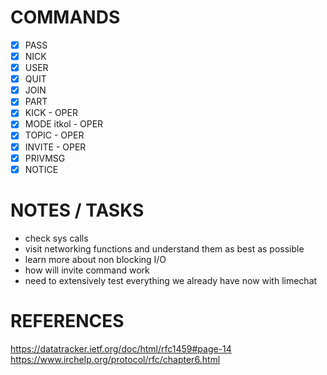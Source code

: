 # COMMANDS

- [x] PASS
- [x] NICK
- [x] USER
- [x] QUIT
- [x] JOIN
- [x] PART
- [x] KICK - OPER
- [x] MODE itkol - OPER
- [x] TOPIC - OPER
- [x] INVITE - OPER
- [X] PRIVMSG
- [x] NOTICE

# NOTES / TASKS

- check sys calls
- visit networking functions and understand them as best as possible
- learn more about non blocking I/O
- how will invite command work
- need to extensively test everything we already have now with limechat

# REFERENCES

https://datatracker.ietf.org/doc/html/rfc1459#page-14
https://www.irchelp.org/protocol/rfc/chapter6.html


